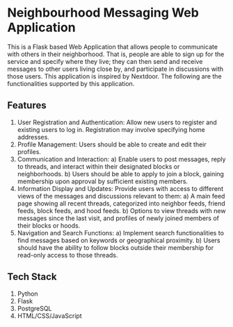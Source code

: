 # Neighbourhood Messaging Web Application
This is a Flask based Web Application that allows people to communicate with others in their neighborhood. That is, people are able to sign up for the service and specify where they live; they can then send and receive messages to other users living close by, and participate in discussions with those users. This application is inspired by Nextdoor. The following are the functionalities supported by this application.

## Features

1. User Registration and Authentication: Allow new users to register and existing
users to log in. Registration may involve specifying home addresses.
2. Profile Management: Users should be able to create and edit their profiles.
3. Communication and Interaction:
    a) Enable users to post messages, reply to threads, and interact within their
designated blocks or neighborhoods.
    b) Users should be able to apply to join a block, gaining membership upon
approval by sufficient existing members.
4. Information Display and Updates: Provide users with access to different views of
the messages and discussions relevant to them:
    a) A main feed page showing all recent threads, categorized into neighbor
feeds, friend feeds, block feeds, and hood feeds.
    b) Options to view threads with new messages since the last visit, and
profiles of newly joined members of their blocks or hoods.
5. Navigation and Search Functions:
    a) Implement search functionalities to find messages based on keywords or
geographical proximity.
    b) Users should have the ability to follow blocks outside their membership
for read-only access to those threads.


## Tech Stack
1. Python
2. Flask
3. PostgreSQL
4. HTML/CSS/JavaScript
